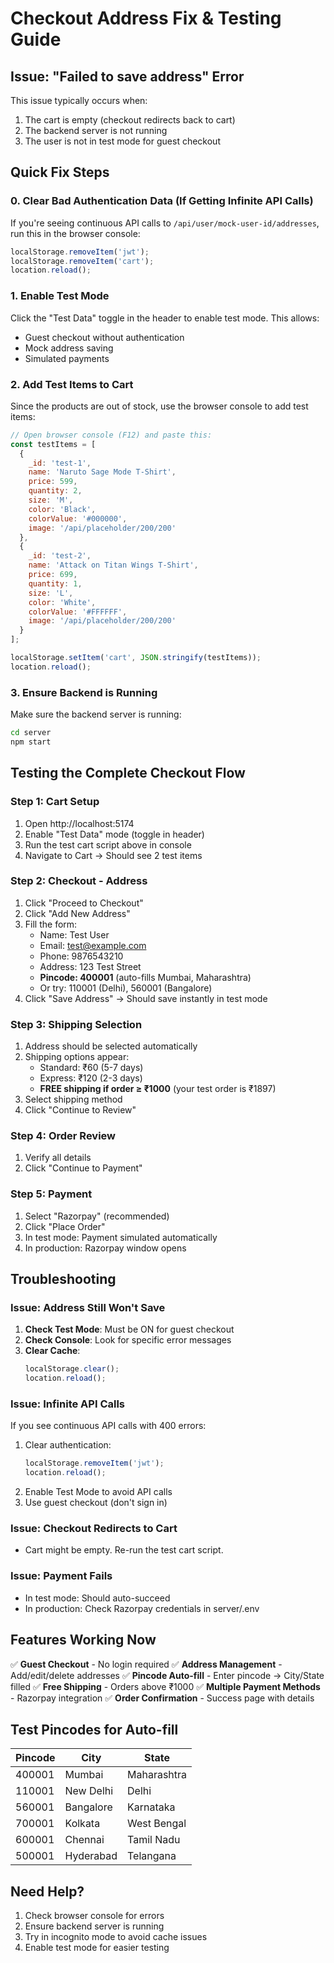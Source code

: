 # Checkout Address Fix & Testing Guide

## Issue: "Failed to save address" Error

This issue typically occurs when:
1. The cart is empty (checkout redirects back to cart)
2. The backend server is not running
3. The user is not in test mode for guest checkout

## Quick Fix Steps

### 0. Clear Bad Authentication Data (If Getting Infinite API Calls)
If you're seeing continuous API calls to `/api/user/mock-user-id/addresses`, run this in the browser console:
```javascript
localStorage.removeItem('jwt');
localStorage.removeItem('cart');
location.reload();
```

### 1. Enable Test Mode
Click the "Test Data" toggle in the header to enable test mode. This allows:
- Guest checkout without authentication
- Mock address saving
- Simulated payments

### 2. Add Test Items to Cart
Since the products are out of stock, use the browser console to add test items:

```javascript
// Open browser console (F12) and paste this:
const testItems = [
  {
    _id: 'test-1',
    name: 'Naruto Sage Mode T-Shirt',
    price: 599,
    quantity: 2,
    size: 'M',
    color: 'Black',
    colorValue: '#000000',
    image: '/api/placeholder/200/200'
  },
  {
    _id: 'test-2',
    name: 'Attack on Titan Wings T-Shirt',
    price: 699,
    quantity: 1,
    size: 'L',
    color: 'White',
    colorValue: '#FFFFFF',
    image: '/api/placeholder/200/200'
  }
];

localStorage.setItem('cart', JSON.stringify(testItems));
location.reload();
```

### 3. Ensure Backend is Running
Make sure the backend server is running:
```bash
cd server
npm start
```

## Testing the Complete Checkout Flow

### Step 1: Cart Setup
1. Open http://localhost:5174
2. Enable "Test Data" mode (toggle in header)
3. Run the test cart script above in console
4. Navigate to Cart → Should see 2 test items

### Step 2: Checkout - Address
1. Click "Proceed to Checkout"
2. Click "Add New Address" 
3. Fill the form:
   - Name: Test User
   - Email: test@example.com
   - Phone: 9876543210
   - Address: 123 Test Street
   - **Pincode: 400001** (auto-fills Mumbai, Maharashtra)
   - Or try: 110001 (Delhi), 560001 (Bangalore)
4. Click "Save Address" → Should save instantly in test mode

### Step 3: Shipping Selection
1. Address should be selected automatically
2. Shipping options appear:
   - Standard: ₹60 (5-7 days)
   - Express: ₹120 (2-3 days)
   - **FREE shipping if order ≥ ₹1000** (your test order is ₹1897)
3. Select shipping method
4. Click "Continue to Review"

### Step 4: Order Review
1. Verify all details
2. Click "Continue to Payment"

### Step 5: Payment
1. Select "Razorpay" (recommended)
2. Click "Place Order"
3. In test mode: Payment simulated automatically
4. In production: Razorpay window opens

## Troubleshooting

### Issue: Address Still Won't Save
1. **Check Test Mode**: Must be ON for guest checkout
2. **Check Console**: Look for specific error messages
3. **Clear Cache**: 
   ```javascript
   localStorage.clear();
   location.reload();
   ```

### Issue: Infinite API Calls
If you see continuous API calls with 400 errors:
1. Clear authentication:
   ```javascript
   localStorage.removeItem('jwt');
   location.reload();
   ```
2. Enable Test Mode to avoid API calls
3. Use guest checkout (don't sign in)

### Issue: Checkout Redirects to Cart
- Cart might be empty. Re-run the test cart script.

### Issue: Payment Fails
- In test mode: Should auto-succeed
- In production: Check Razorpay credentials in server/.env

## Features Working Now

✅ **Guest Checkout** - No login required
✅ **Address Management** - Add/edit/delete addresses
✅ **Pincode Auto-fill** - Enter pincode → City/State filled
✅ **Free Shipping** - Orders above ₹1000
✅ **Multiple Payment Methods** - Razorpay integration
✅ **Order Confirmation** - Success page with details

## Test Pincodes for Auto-fill

| Pincode | City | State |
|---------|------|-------|
| 400001 | Mumbai | Maharashtra |
| 110001 | New Delhi | Delhi |
| 560001 | Bangalore | Karnataka |
| 700001 | Kolkata | West Bengal |
| 600001 | Chennai | Tamil Nadu |
| 500001 | Hyderabad | Telangana |

## Need Help?

1. Check browser console for errors
2. Ensure backend server is running
3. Try in incognito mode to avoid cache issues
4. Enable test mode for easier testing
